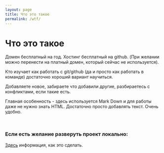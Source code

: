 ```yaml
---
layout: page
title: Что это такое
permalink: /wtf/
---
```


# Что это такое


Домен бесплатный на год. Хостинг бесплатный на github. (При желании можно перенести на платный домен, который сейчас не используется).

Кто изучает как работать с git/github (да и просто как работать в команде) достаточно хороший вариант научиться.

Добавляете новое, забираете что добавили другие, разбираетесь с конфликтами, если такие есть. 

Главная особенность - здесь используется Mark Down и для работы даже не нужно знать HTML. Достаточно просто добавлять текст. Очень удобно.

<br/>

### Если есть желание разверуть проект локально:

[Здесь](/localhost/) информация, как это сделать.